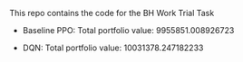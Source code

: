 This repo contains the code for the BH Work Trial Task

- Baseline PPO:
    Total portfolio value: 9955851.008926723

- DQN:
    Total portfolio value: 10031378.247182233


